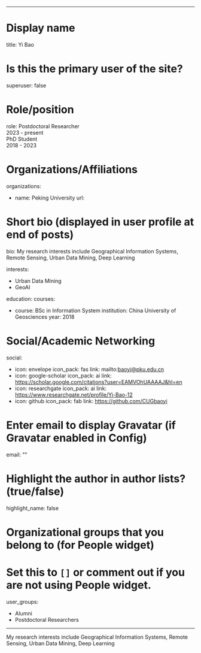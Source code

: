 
---
# Display name
title: Yi Bao

# Is this the primary user of the site?
superuser: false

# Role/position
role: Postdoctoral Researcher<br>2023 - present</br>PhD Student<br>2018 - 2023</br>

# Organizations/Affiliations
organizations:
- name: Peking University
  url: 

# Short bio (displayed in user profile at end of posts)
bio: My research interests include Geographical Information Systems, Remote Sensing, Urban Data Mining, Deep Learning

interests:
  - Urban Data Mining
  - GeoAI


education:
  courses:
  - course: BSc in Information System
    institution: China University of Geosciences
    year: 2018


# Social/Academic Networking
social:
  - icon: envelope
    icon_pack: fas
    link: mailto:baoyi@pku.edu.cn
  - icon: google-scholar
    icon_pack: ai
    link: https://scholar.google.com/citations?user=EAMVOhUAAAAJ&hl=en
  - icon: researchgate
    icon_pack: ai
    link: https://www.researchgate.net/profile/Yi-Bao-12
  - icon: github
    icon_pack: fab
    link: https://github.com/CUGbaoyi


# Enter email to display Gravatar (if Gravatar enabled in Config)
email: ""

# Highlight the author in author lists? (true/false)
highlight_name: false

# Organizational groups that you belong to (for People widget)
#   Set this to `[]` or comment out if you are not using People widget.
user_groups:
- Alumni
- Postdoctoral Researchers
---
My research interests include Geographical Information Systems, Remote Sensing, Urban Data Mining, Deep Learning
